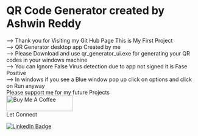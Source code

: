 # QR Code Generator created by Ashwin Reddy
 --> Thank you for Visiting my Git Hub Page This is My First Project <br />
--> QR Generator desktop app Created by me <br />
--> Please Download and use qr_generator_ui.exe for generating your QR codes in your windows machine <br />
--> You can Ignore False Virus detection due to app not signed  it is Fase Positive <br />
--> In windows if you see a Blue window pop up click on options and click on Run anyway <br />
Please support me for my future Projects  <br />
<a href="https://buymeacoffee.com/ashwinreddy" target="_blank"><img src="https://cdn.buymeacoffee.com/buttons/default-orange.png" alt="Buy Me A Coffee" height="41" width="174"></a><br />
Let Connect
<div id="badges">
  <a href="https://www.linkedin.com/in/ashwin-reddy143/">
    <img src="https://img.shields.io/badge/LinkedIn-blue?style=for-the-badge&logo=linkedin&logoColor=white" alt="LinkedIn Badge"/>
  </a>

